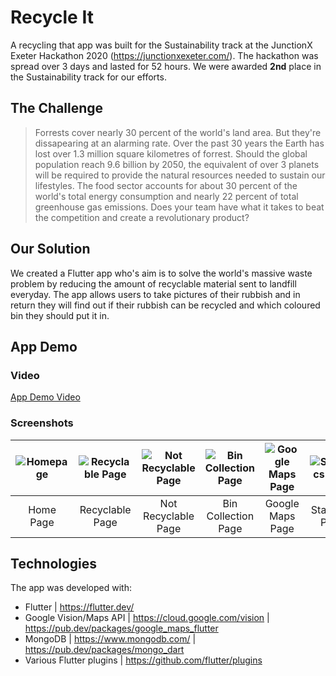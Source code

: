 # Recycle It
A recycling that app was built for the Sustainability track at the JunctionX Exeter Hackathon 2020 (https://junctionxexeter.com/). The hackathon was spread over 3 days and lasted for 52 hours. We were awarded **2nd** place in the Sustainability track for our efforts.

## The Challenge
> Forrests cover nearly 30 percent of the world's land area. But they're dissapearing at an alarming rate. Over the past 30 years the Earth has lost over 1.3 million square kilometres of forrest. Should the global population reach 9.6 billion by 2050, the equivalent of over 3 planets will be required to provide the natural resources needed to sustain our lifestyles. The food sector accounts for about 30 percent of the world's total energy consumption and nearly 22 percent of total greenhouse gas emissions. Does your team have what it takes to beat the competition and create a revolutionary product?

## Our Solution
We created a Flutter app who's aim is to solve the world's massive waste problem by reducing the amount of recyclable material sent to landfill everyday. The app allows users to take pictures of their rubbish and in return they will find out if their rubbish can be recycled and which coloured bin they should put it in.

## App Demo
### Video
[App Demo Video](https://www.youtube.com/watch?v=FqotpUMSzmk&feature=youtu.be)

### Screenshots
| ![Homepage](https://i.imgur.com/qz8FuyU.png) | ![Recyclable Page](https://i.imgur.com/RNfihIQ.png) | ![Not Recyclable Page](https://i.imgur.com/st5hTdS.png) | ![Bin Collection Page](https://i.imgur.com/1GkHs1e.png) | ![Google Maps Page](https://i.imgur.com/LMUfK0x.png) | ![Statistics Page](https://i.imgur.com/fRxYICe.png)
|:---:|:---:|:---:|:---:|:---:|:---:|
| Home Page | Recyclable Page | Not Recyclable Page | Bin Collection Page | Google Maps Page | Statistics Page |

## Technologies
The app was developed with:
* Flutter | https://flutter.dev/
* Google Vision/Maps API | https://cloud.google.com/vision | https://pub.dev/packages/google_maps_flutter
* MongoDB | https://www.mongodb.com/ | https://pub.dev/packages/mongo_dart
* Various Flutter plugins | https://github.com/flutter/plugins
